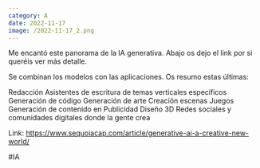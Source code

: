 ```yaml
--- 
category: A 
date: 2022-11-17 
image: /2022-11-17_2.png 
--- 
```


Me encantó este panorama de la IA generativa. Abajo os dejo el link por si queréis ver más detalle. 

Se combinan los modelos con las aplicaciones. Os resumo estas últimas:

Redacción
Asistentes de escritura de temas verticales específicos 
Generación de código
Generación de arte
Creación escenas Juegos  
Generación de contenido en Publicidad
Diseño 3D
Redes sociales y comunidades digitales donde la gente crea

Link: https://www.sequoiacap.com/article/generative-ai-a-creative-new-world/

#IA
